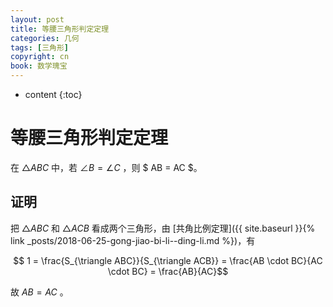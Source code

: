 ```yaml
---
layout: post
title: 等腰三角形判定定理
categories: 几何
tags: [三角形]
copyright: cn
book: 数学瑰宝
---
```


* content
{:toc}

# 等腰三角形判定定理

在 $\triangle ABC$ 中，若 $\angle B = \angle C$ ，则 $ AB = AC $。

## 证明

把 $\triangle ABC$ 和 $\triangle ACB$ 看成两个三角形，由 [共角比例定理]({{ site.baseurl }}{% link _posts/2018-06-25-gong-jiao-bi-li--ding-li.md %})，有

$$ 1 = \frac{S_{\triangle ABC}}{S_{\triangle ACB}} = \frac{AB \cdot BC}{AC \cdot BC} = \frac{AB}{AC}$$

故 $AB = AC$ 。
